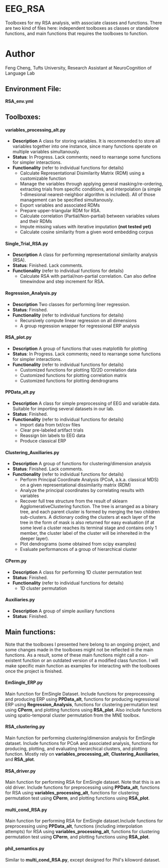 # EEG_RSA
Toolboxes for my RSA analysis, with associate classes and functions. There are two kind of files here: independent toolboxes as classes or standalone functions, and main functions that requires the toolboxes to function.

# Author
Feng Cheng, Tufts University, Research Assistant at NeuroCognition of Language Lab

## Environment File: 
**RSA_env.yml**

## Toolboxes:
#### variables_processing_alt.py
- **Description** A class for storing variables. It is recommended to store all variables together into one instance, since many functions operate on multiple variables simultanously.
- **Status**: In Progress. Lack comments; need to rearrange some functions for simpler interactions.
- **Functionality** (refer to individual functions for details)
  - Calculate Representational Disimilarity Matrix (RDM) using a customizable function
  - Manage the variables through applying general masking/re-ordering, extracting trials from specific conditions, and interpolation (a simple 1-dimesional nearest-neighbor algorithm is included). All of those management can be specified simultanously.
  - Export variables and associated RDMs
  - Prepare upper-triangular RDM for RSA. 
  - Calculate correlation (Partial/Non-partial) between variables values and their RDMs
  - Impute missing values with iterative imputation **(not tested yet)**
  - Calculate cosine similarity from a given word embedding corpus
#### Single_Trial_RSA.py
- **Description** A class for performing representational similarity analysis (RSA).
- **Status**: Finished. Lack comments.
- **Functionality** (refer to individual functions for details)
  - Calculate RSA with partial/non-partial correlation. Can also define timewindow and step increment for RSA.
#### Regression_Analysis.py
- **Description** Two classes for performing liner regression.
- **Status**: Finished.
- **Functionality** (refer to individual functions for details)
  - Recursively compute linear regression on all dimensions
  - A group regression wrapper for regressional ERP analysis
#### RSA_plot.py
- **Description** A group of functions that uses matplotlib for plotting
- **Status**: In Progress. Lack comments; need to rearrange some functions for simpler interactions.
- **Functionality** (refer to individual functions for details)
  - Customized functions for plotting 1D/2D correlation data 
  - Customized functions for plotting correlation matrix
  - Customized functions for plotting dendrograms
#### PPData_alt.py
- **Description** A class for simple preprocessing of EEG and variable data. Suitable for importing several datasets in our lab.
- **Status**: Finished.
- **Functionality** (refer to individual functions for details)
  - Import data from txt/csv files
  - Clear pre-labeled artifact trials
  - Reassign bin labels to EEG data
  - Produce classical ERP
#### Clustering_Auxiliaries.py
- **Description** A group of functions for clustering/dimension analysis
- **Status**: Finished. Lack comments.
- **Functionality** (refer to individual functions for details)
  - Perform Principal Coordinate Analysis (PCoA, a.k.a. classical MDS) on a given representational dissimilarity matrix (RDM)
  - Analyze the principal coordinates by correlating results with variables
  - Recover full tree structure from the result of sklearn AgglomerativeClustering function. The tree is arranged as a binary tree, and each parent cluster is formed by merging the two children sub-clusters. A dictionary coding the clusters at each layer of the tree in the form of mask is also returned for easy evaluation (if at some level a cluster reaches its terminal stage and contains only 1 member, the cluster label of the cluster will be inhereited in the deeper layer). 
  - Plot dendrograms (some obtained from scipy examples)
  - Evaluate performances of a group of hierarchical cluster
#### CPerm.py
- **Description** A class for performing 1D cluster permutation test
- **Status**: Finished.
- **Functionality** (refer to individual functions for details)
  - 1D cluster permutation
#### Auxiliaries.py
- **Description** A group of simple auxiliary functions
- **Status**: Finished.

## Main functions:
Note that the toolboxes I presented here belong to an ongoing project, and some changes made in the toolboxes might not be reflected in the main functions. As a result, some of these main functions might call a non-existent function or an outdated version of a modified class function. I will make specific main function as examples for interacting with the toolboxes once the project is finished.
#### EmSingle_ERP.py
Main function for EmSingle Dataset. Include functions for preprocessing and producing ERP using **PPData_alt**, functions for producing regressional ERP using **Regression_Analysis**, functions for clustering permutation test using **CPerm**, and plotting functions using **RSA_plot**. Also include functions using spatio-temporal cluster permutation from the MNE toolbox.
#### RSA_clustering.py 
Main function for performing clustering/dimension analysis for EmSingle dataset. Include functions for PCoA and associated analysis, functions for producing, plotting, and evaluating hierarchical clusters, and plotting function. Mostly rely on **variables_processing_alt**, **Clustering_Auxiliaries**, and **RSA_plot**.
#### RSA_driver.py
Main function for performing RSA for EmSingle dataset. Note that this is an old driver. Include functions for preprocessing using **PPData_alt**, functions for  RSA using **variables_processing_alt**, functions for clustering permutation test using **CPerm**, and plotting functions using **RSA_plot**.
#### multi_cond_RSA.py
Main function for performing RSA for EmSingle dataset.Include functions for preprocessing using **PPData_alt**, functions (including interpolation attempts) for RSA using **variables_processing_alt**, functions for clustering permutation test using **CPerm**, and plotting functions using **RSA_plot**.
#### phil_semantics.py
Similar to **multi_cond_RSA.py**, except designed for Phil's kiloword dataset.
